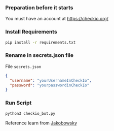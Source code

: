 ### Preparation before it starts

You must have an account at https://checkio.org/

### Install Requirements

```sh
pip install -r requirements.txt
```

### Rename in secrets.json file

File `secrets.json`

```json
{
  "username": "yourUsernameInCheckIo",
  "password": "yourpasswordinCheckIo"
}
```

### Run Script

```buildoutcfg
python3 checkio_bot.py
```

Reference learn from [Jakobowsky](https://youtu.be/_3gL1zOrmik)
